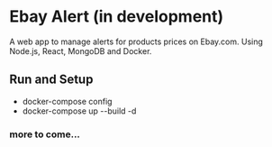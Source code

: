 # Ebay Alert (in development)
A web app to manage alerts for products prices on Ebay.com. Using Node.js, React, MongoDB and Docker.

## Run and Setup
- docker-compose config
- docker-compose up --build -d

### more to come...

